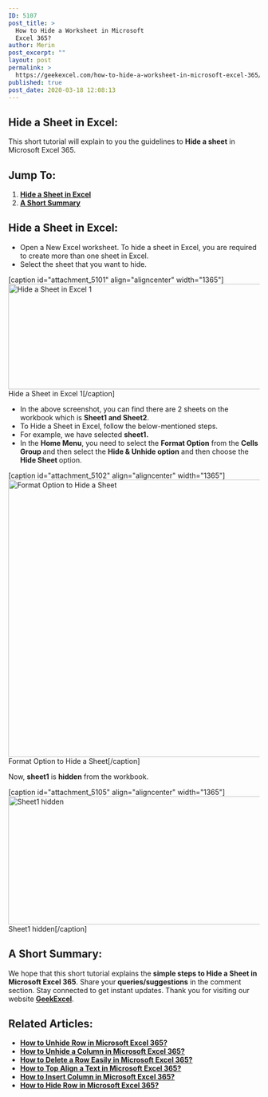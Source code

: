 ```yaml
---
ID: 5107
post_title: >
  How to Hide a Worksheet in Microsoft
  Excel 365?
author: Merin
post_excerpt: ""
layout: post
permalink: >
  https://geekexcel.com/how-to-hide-a-worksheet-in-microsoft-excel-365/
published: true
post_date: 2020-03-18 12:08:13
---
```

<h2>Hide a Sheet in Excel:</h2>
This short tutorial will explain to you the guidelines to <strong>Hide a sheet</strong> in Microsoft Excel 365.
<h2><strong>Jump To:</strong></h2>
<ol>
 	<li><a href="#1"><strong>Hide a Sheet in Excel</strong></a></li>
 	<li><a href="#2"><strong>A Short Summary</strong></a></li>
</ol>
<h2 id="1">Hide a Sheet in Excel:</h2>
<ul>
 	<li>Open a New Excel worksheet. To hide a sheet in Excel, you are required to create more than one sheet in Excel.</li>
 	<li>Select the sheet that you want to hide.</li>
</ul>
[caption id="attachment_5101" align="aligncenter" width="1365"]<img class="size-full wp-image-5101" src="https://geekexcel.com/wp-content/uploads/2020/03/Screenshot_3-50.png" alt="Hide a Sheet in Excel 1" width="1365" height="211" /> Hide a Sheet in Excel 1[/caption]
<ul>
 	<li>In the above screenshot, you can find there are 2 sheets on the workbook which is <strong>Sheet1 and Sheet2</strong>.</li>
 	<li>To Hide a Sheet in Excel, follow the below-mentioned steps.</li>
 	<li>For example, we have selected <strong>sheet1.</strong></li>
 	<li>In the <strong>Home Menu</strong>, you need to select the <strong>Format Option</strong> from the <strong>Cells Group </strong>and then select the <strong>Hide &amp; Unhide option</strong> and then choose the <strong>Hide Sheet</strong><strong> </strong>option.</li>
</ul>
[caption id="attachment_5102" align="aligncenter" width="1365"]<img class="size-full wp-image-5102" src="https://geekexcel.com/wp-content/uploads/2020/03/Screenshot_1-54.png" alt="Format Option to Hide a Sheet" width="1365" height="555" /> Format Option to Hide a Sheet[/caption]

Now, <strong>sheet1</strong> is <strong>hidden</strong> from the workbook.

[caption id="attachment_5105" align="aligncenter" width="1365"]<img class="size-full wp-image-5105" src="https://geekexcel.com/wp-content/uploads/2020/03/Screenshot_2-51.png" alt="Sheet1 hidden" width="1365" height="257" /> Sheet1 hidden[/caption]
<h2 id="2">A Short Summary:</h2>
We hope that this short tutorial explains the <strong>simple steps to Hide a Sheet in Microsoft Excel 365</strong>. Share your<strong> queries/suggestions</strong> in the comment section. Stay connected to get instant updates. Thank you for visiting our website <a href="https://geekexcel.com/"><b>GeekExcel</b></a>.
<h2>Related Articles:</h2>
<ul>
 	<li><strong><a class="LinkSuggestion__Link-sc-1mdih4x-2 jZPuuT" href="https://geekexcel.com/how-to-unhide-row-in-microsoft-excel-365/" target="_blank" rel="noopener noreferrer">How to Unhide Row in Microsoft Excel 365?</a></strong></li>
 	<li><strong><a class="LinkSuggestion__Link-sc-1mdih4x-2 jZPuuT" href="https://geekexcel.com/how-to-unhide-a-column-in-microsoft-excel-365/" target="_blank" rel="noopener noreferrer">How to Unhide a Column in Microsoft Excel 365?</a></strong></li>
 	<li><strong><a class="LinkSuggestion__Link-sc-1mdih4x-2 jZPuuT" href="https://geekexcel.com/how-to-delete-a-row-easily-in-microsoft-excel-365/" target="_blank" rel="noopener noreferrer">How to Delete a Row Easily in Microsoft Excel 365?</a></strong></li>
 	<li><strong><a class="LinkSuggestion__Link-sc-1mdih4x-2 jZPuuT" href="https://geekexcel.com/how-to-top-align-a-text-in-microsoft-excel-365/" target="_blank" rel="noopener noreferrer">How to Top Align a Text in Microsoft Excel 365?</a></strong></li>
 	<li><strong><a class="LinkSuggestion__Link-sc-1mdih4x-2 jZPuuT" href="https://geekexcel.com/how-to-insert-column-in-microsoft-excel-365/" target="_blank" rel="noopener noreferrer">How to Insert Column in Microsoft Excel 365?</a></strong></li>
 	<li><strong><a class="LinkSuggestion__Link-sc-1mdih4x-2 jZPuuT" href="https://geekexcel.com/how-to-hide-row-in-microsoft-excel-365/" target="_blank" rel="noopener noreferrer">How to Hide Row in Microsoft Excel 365?</a></strong></li>
</ul>